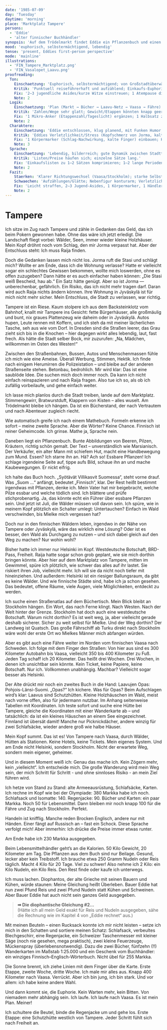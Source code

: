 ```yaml
---
date: '1985-07-09'
day: 'Tuesday'
daytime: 'morning'
place: 'Marktplatz Tampere'
persons:
  - 'Eddie'
  - 'alter finnischer Buchhändler'
synopsis: 'Auf dem Trödelmarkt findet Eddie ein Pflanzenbuch und einen Laavu‑Führer, plant euphorisch den Fußmarsch nach Vaasa mit Hütten und Proviant – per Fähre weiter nach Stockholm – und kauft die nötige Ausrüstung.'
mood: 'euphorisch, selbstermächtigend, lebendig'
tense: 'present, Eddies first-person perspective'
mode: 'mainline'
illustrations:
  - 'FIN_Tampere_Marktplatz.png'
  - 'FIN_Vasalopet_Laavu.png'
proofreading:
  Ton:
    Einschaetzung: 'Euphorisch, selbstermächtigend; von Großstadtüberwältigung zur klaren Entscheidung.'
    Kritik: 'Punktuell reiseführerhaft und aufzählend; Einkaufs‑Euphorie droht den Ernst zu überdecken.'
    Fix: '2–3 jugendliche Asides/kurze Witze einstreuen; 1 Atempause direkt vor der „Ich entscheide mich“-Stelle; Einkaufsliste minimal dosieren.'
    Note: 2
  Logik:
    Einschaetzung: 'Plan (Markt → Bücher → Laavu‑Netz → Vaasa → Fähre) schlüssig; Budget/Distanz grob plausibel.'
    Kritik: 'Zahlen/Wege sehr glatt; Gewicht/Etappen könnten knapp geerdet werden.'
    Fix: '1 Mikro‑Anker (Etappenzahl/Tageslicht) ergänzen; 1 Halbsatz zu Traglast/Beuteln vs. Rucksack; Distanzgefühl (300–400 km) kurz relativieren.'
    Note: 2
  Charaktere:
    Einschaetzung: 'Eddie entschlossen, klug planend, mit Funken Humor; Buchhändler als hilfreiche Skizze.'
    Kritik: 'Eddies Verletzlichkeit/Stress (Kopfschmerz von Jorma, kalte Hände) könnte einmal kurz aufblitzen; Händler bleibt schemenhaft.'
    Fix: '1 Körpermarker (Schlag‑Nachwirkung, kalte Finger) einbauen; Händler 1 Mikro‑Detail geben (Geruch/Handgeste/Stimme).'
    Note: 3
  Sprache:
    Einschaetzung: 'Lebendig, bilderreich; gute Dynamik zwischen Stadttrubel und Planen.'
    Kritik: 'Listen/Preise häufen sich; einzelne Sätze lang.'
    Fix: 'Einkaufslisten zu 1–2 Sätzen komprimieren; 1–2 lange Perioden teilen; 1 rotziger Kurzsatz als Kontrast.'
    Note: 2
  Fazit:
    Staerken: 'Klarer Richtungswechsel (Vaasa/Stockholm); starke Selbstermächtigung; konkretes Laavu‑Detail.'
    Schwaechen: 'Aufzählungen/Glätte; Nebenfigur konturarm; Verletzlichkeit blitzt selten.'
    Fix: 'Leicht straffen, 2–3 Jugend‑Asides, 1 Körpermarker, 1 Händler‑Mikrodetail; Zahlen/Listen bündeln.'
    Note: 2
---
```


# Tampere

Ich sitze im Zug nach Tampere und zähle in Gedanken das Geld, das ich beim
Pokern gewonnen habe. Ohne das wäre ich jetzt erledigt. Die Landschaft fliegt
vorbei: Wälder, Seen, immer wieder kleine Holzhäuser. Mein Kopf dröhnt noch vom
Schlag, den mir Jorma verpasst hat. Aber der Entschluss steht: Ich muss Raija
finden.

Doch die Gedanken lassen mich nicht los. Jorma ruft die Stasi und schlägt mich?
Wollte er am Ende, dass ich die Wohnung verlasse? Hatte er vielleicht sogar ein
schlechtes Gewissen bekommen, wollte mich loswerden, ohne es offen zuzugeben?
Dann hätte er es auch einfacher haben können: „Die Stasi weiß Bescheid, hau ab.“
Ein Satz hätte genügt. Aber so ist Jorma — unberechenbar, gefährlich. Ein
Risiko, das ich nicht mehr tragen darf. Daran wird auch Raija nichts ändern
können. Ihre Wohnung in Jyväskylä ist für mich nicht mehr sicher. Mein
Entschluss, die Stadt zu verlassen, war richtig.

Tampere ist ein Riese. Kaum stolpere ich aus dem Backsteinklotz vom Bahnhof,
knallt mir Tampere ins Gesicht: fette Bürgerhäuser, alle großmäulig und bunt,
nix graues Plattenzeug wie daheim oder in Jyväskylä. Autos hupen, Leute rennen
mit Koffern, und ich steh da mit meiner lächerlichen Tasche, seh aus wie vom
Dorf. In Dresden sind die Straßen leerer, das Grau zieht sich bis in die Knochen
– hier dagegen wirkt alles lebendig, laut, fast frech. Als hätte die Stadt
selber Bock, mir zuzurufen: „Na, Mädchen, willkommen im Osten des Westen!“

Zwischen den Straßenbahnen, Bussen, Autos und Menschenmassen fühle ich mich wie
eine Ameise. Überall Werbung, Stimmen, Hektik. Ich finde nach einigem Herumirren
die Polizeistation – und bleibe auf der anderen Straßenseite stehen. Betonbau,
bedrohlich. Mir wird klar: Das ist eine saublöde Idee. Die suchen mich doch
immer noch. Da kann ich nicht einfach reinspazieren und nach Raija fragen. Also
tue ich so, als ob ich zufällig vorbeilaufe, und gehe einfach weiter.

Ich lasse mich planlos durch die Stadt treiben, lande auf dem Marktplatz.
Stimmengewirr, Bratwurstduft, Klappern von Kisten – alles wuselt. Am Trödelmarkt
bleibe ich hängen. Da ist ein Bücherstand, der nach Vertrautem und nach
Abenteuer zugleich riecht.

Wie automatisch greife ich nach einem Mathebuch. Formeln erkenne ich sofort –
meine zweite Sprache. Aber die Wörter? Keine Chance. Finnisch ist reiner
Geheimcode. Ich grinse. Mathe ja, Sprache nein.

Daneben liegt ein Pflanzenbuch. Bunte Abbildungen von Beeren, Pilzen, Kräutern,
richtig schön gemalt. Der Text – unverständlich wie Marsianisch. Der Verkäufer,
ein alter Mann mit schiefem Hut, macht eine Handbewegung zum Mund. Essen? Ich
starre ihn an. Hä? Ach so! Essbare Pflanzen! Ich schlage irgendeine Seite auf,
tippe aufs Bild, schaue ihn an und mache Kaubewegungen. Er nickt eifrig.

Ich halte das Buch hoch. „Syötävät Villikasvit Suomessa“, steht vorne drauf. Was
„Suom …“ anfängt, bedeutet „Finnisch“, klar. Der Rest heißt bestimmt irgendwas
mit Pflanzen, denke ich. Mein Vater hat mir beigebracht, welche Pilze essbar und
welche tödlich sind. Ich blättere und prüfe stichprobenartig. Ja, das könnte
echt ein Führer über essbare Pflanzen sein. Und jetzt ist Juli, die Wälder
müssen voll davon sein. Ich spüre, wie in meinem Kopf plötzlich ein Schalter
umlegt: Untertauchen? Einfach im Wald verschwinden, bis Mielke mich vergessen
hat?

Doch nur in den finnischen Wäldern leben, irgendwo in der Nähe von Tampere oder
Jyväskylä, wäre das wirklich eine Lösung? Oder ist es besser, den Wald als
Durchgang zu nutzen – und sich dabei gleich auf den Weg zu machen? Nur wohin
wohl?

Bisher hatte ich immer nur Helsinki im Kopf. Westdeutsche Botschaft, BRD-Pass,
Freiheit. Raija hatte sogar schon grob geplant, wie sie mich dorthin bringen
könnte. Aber hier auf dem Marktplatz von Tampere, mitten im Gewimmel, spüre ich
plötzlich, wie schwer das alles auf ihr lastet. Sie riskiert ihren Job,
vielleicht mehr. Ich will sie da nicht noch tiefer mit hineinziehen. Und
außerdem: Helsinki ist ein riesiger Ballungsraum, da gibt es keine Wälder. Und
wie finnische Städte sind, habe ich ja schon gesehen. Das bedeutet, offene
Räume, viele Augen, viele Möglichkeiten, entdeckt zu werden.

Ich suche einen Straßenatlas auf dem Büchertisch. Mein Blick bleibt an Stockholm
hängen. Ein Wort, das nach Ferne klingt. Nach Westen. Nach der Welt hinter der
Grenze. Stockholm hat doch auch eine westdeutsche Botschaft. Warum nicht
dorthin? Es ist weit weg, ja, aber vielleicht gerade deshalb sicherer. Sicher zu
weit selbst für Mielke. Und der Weg dorthin? Der Landweg ist Quatsch. Das große
Fährschiff ab Turku direkt nach Stockholm wäre wohl der erste Ort wo Mielkes
Männer mich abfangen würden.

Aber es gibt auch eine Fähre weiter im Norden vom finnischen Vaasa nach
Schweden. Ich folge mit dem Finger den Straßen: Von hier aus sind es 300
Kilometer Autobahn bis Vaasa, vielleicht 350 bis 400 Kilometer zu Fuß. Jeden Tag
schaff ich 20 Kilometer. Das heißt drei Wochen. Drei Wochen, in denen ich
unsichtbar sein könnte. Kein Ticket, keine Papiere, keine Botschaft. Nur ich.
Vollkommen unabhängig. Machbar? Vielleicht sogar besser als Helsinki.

Der Alte drückt mir noch ein zweites Buch in die Hand: Laavujen Opas:
Pohjois-Länsi-Suomi. „Opas?“ Ich kichere. Was für Opas? Beim Aufschlagen wird’s
klar: Laavus sind Schutzhütten. Kleine Holzhäuschen im Wald, meist nach vorne
offen, also für jedermann nutzbar. Im Anhang seitenweise Tabellen mit
Koordinaten. Ich teste sofort und suche eine Hütte bei Tampere, gleiche die
Koordinaten mit einer Wanderkarte ab – und tatsächlich: da ist ein kleines
Häuschen an einem See eingezeichnet. Finnland ist übersät damit! Manche nur
Picknickdächer, andere winzig für zwei Schlafsäcke, wieder andere groß wie halbe
Häuser.

Mein Kopf summt. Das ist es! Von Tampere nach Vaasa, durch Wälder, Hütten als
Stationen. Keine Hotels, keine Tickets. Mein eigenes System. Und am Ende nicht
Helsinki, sondern Stockholm. Nicht der erwartete Weg, sondern mein eigener,
geheimer.

Und in diesem Moment weiß ich: Genau das mache ich. Kein Zögern mehr, kein
„vielleicht“. Ich entscheide mich. Die große Wanderung wird mein Weg sein, der
mich Schritt für Schritt - und ohne sinnloses Risiko - an mein Ziel führen wird.

Ich hetze von Stand zu Stand: alte Armeeausrüstung, Schlafsäcke, Karten. Ich
rechne im Kopf wie bei der Olympiade: 380 Markka habe ich noch. Schlafsack und
Isomatte: 140. Regenjacke: 90. Bücher und Karten: ein paar Markka. Noch 50 für
Lebensmittel. Dann bleiben mir noch knapp 100 für die Fähre und Zug nach
Stockholm. Perfekt.

Handeln ist knifflig. Manche reden Brocken Englisch, andere nur mit Händen.
Einer fängt auf Russisch an – fast ein Schock. Diese Sprache verfolgt mich! Aber
immerhin: Ich drücke die Preise immer etwas runter.

Am Ende habe ich 230 Markka ausgegeben.

Beim Lebensmittelhändler geht’s an die Kalorien. 50 Kilo Gewicht, 20 Kilometer
am Tag. Die Pflanzen aus dem Buch sind nur Beilage. Gesund, lecker aber kein
Treibstoff. Ich brauche etwa 250 Gramm Nudeln oder Reis täglich. Macht 4 Kilo für 20
Tage. Viel zu schwer! Also nehme ich 2 Kilo: ein Kilo Nudeln, ein Kilo Reis. Den
Rest finde oder kaufe ich unterwegs.

Ich muss lachen. Diophantos, der alte Grieche mit seinen Bauern und Kühen, würde
staunen: Meine Gleichung heißt Überleben. Bauer Eddie hat nun zwei Pfund Reis
und zwei Pfund Nudeln statt Kühen und Schweinen. Aber Bauer Eddie hat auch nicht
sein ganzes Geld ausgegeben.

> **➡ Die diophantische Gleichung #2…**\
> (Hätte ich all mein Geld exakt für Reis und Nudeln ausgegeben, sähe die Rechnung wie im Kapitel 4 von „Eddie rechnet“ aus.)

Mit meinen Beuteln – einen Rucksack konnte ich mir nicht leisten – setze ich
mich in den Schatten und sortiere meinen Schatz: Schlafsack, verbeultes
Blechgeschirr, eine Regenjacke, ein Schweizer Taschenmesser mit kleiner Säge
(noch nie gesehen, mega praktisch), zwei kleine Feuerzeuge, Mückenspray
(überlebensnotwendig). Dazu die zwei Bücher, fünfzehn (!!) Wanderkarten im
Maßstab 1:25.000 und ein Geschenk vom Buchhändler: ein winziges
Finnisch–Englisch-Wörterbuch. Nicht übel für 255 Markka.

Die Sonne brennt, ich ziehe Linien mit dem Finger über die Karte. Erste Etappe,
zweite Woche, dritte Woche. Ich male mir alles aus. Knapp 400 Kilometer nach
Vaasa. Verrückt. Aber ich bin jung, ich bin stark. Und vor allem: ich habe keine
andere Wahl.

Und dann kommt sie, die Euphorie. Kein Warten mehr, kein Bitten. Von niemadem
mehr abhängig sein. Ich laufe. Ich laufe nach Vaasa. Es ist mein Plan. Meiner!

Ich schultere die Beutel, binde die Regenjacke um und gehe los. Erste Etappe:
eine Schutzhütte westlich von Tampere. Jeder Schritt fühlt sich nach Freiheit
an.
